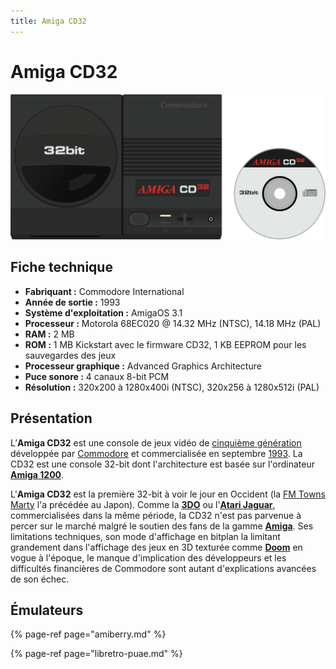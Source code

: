 ```yaml
---
title: Amiga CD32
---
```


# Amiga CD32

![](./amiga-cd32/amigacd32.svg)

## Fiche technique

* **Fabriquant :** Commodore International
* **Année de sortie :** 1993
* **Système d'exploitation :** AmigaOS 3.1
* **Processeur :** Motorola 68EC020 @ 14.32 MHz \(NTSC\), 14.18 MHz \(PAL\)
* **RAM :** 2 MB
* **ROM :** 1 MB Kickstart avec le firmware CD32, 1 KB EEPROM pour les sauvegardes des jeux
* **Processeur graphique :** Advanced Graphics Architecture
* **Puce sonore :** 4 canaux 8-bit PCM
* **Résolution :** 320x200 à 1280x400i \(NTSC\), 320x256 à 1280x512i \(PAL\)

## Présentation

L’**Amiga CD32** est une console de jeux vidéo de [cinquième génération](https://fr.wikipedia.org/wiki/Histoire_des_consoles_de_jeux_vid%C3%A9o_de_cinqui%C3%A8me_g%C3%A9n%C3%A9ration) développée par [Commodore](https://fr.wikipedia.org/wiki/Commodore_International) et commercialisée en septembre [1993](https://fr.wikipedia.org/wiki/1993). La CD32 est une console 32-bit dont l'architecture est basée sur l'ordinateur [**Amiga 1200**](/fr/emulateurs/ordinosaures/amiga-1200).

L'**Amiga CD32** est la première 32-bit à voir le jour en Occident \(la [FM Towns Marty](https://fr.wikipedia.org/wiki/FM_Towns_Marty) l'a précédée au Japon\). Comme la [**3DO**](/fr/emulateurs/consoles-de-salon/3do) ou l'[**Atari Jaguar**](/fr/emulateurs/consoles-de-salon/atari-jaguar), commercialisées dans la même période, la CD32 n'est pas parvenue à percer sur le marché malgré le soutien des fans de la gamme [**Amiga**](https://fr.wikipedia.org/wiki/Amiga). Ses limitations techniques, son mode d'affichage en bitplan la limitant grandement dans l'affichage des jeux en 3D texturée comme [**Doom**](/fr/emulateurs/ports/doom) en vogue à l'époque, le manque d'implication des développeurs et les difficultés financières de Commodore sont autant d'explications avancées de son échec.

## Émulateurs

{% page-ref page="amiberry.md" %}

{% page-ref page="libretro-puae.md" %}

